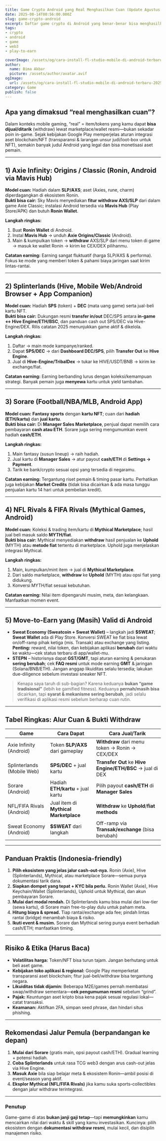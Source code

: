 ```yaml
---
title: Game Crypto Android yang Real Menghasilkan Cuan (Update Agustus 2025)
date: 2025-08-14T00:56:00.000Z
slug: game-crypto-android
excerpt: Daftar game crypto di Android yang benar-benar bisa menghasilkan uang, dengan bukti withdraw dan panduan praktis.
tags: 
- crypto
- android
- game
- web3
- play-to-earn

coverImage: /assets/og/cara-install-fl-studio-mobile-di-android-terbaru-2025.webp
author:
  name: Bima Akbar
  picture: /assets/author/avatar.avif
ogImage:
  url: /assets/og/cara-install-fl-studio-mobile-di-android-terbaru-2025.webp
category: Game
publish: false
---
```


## Apa yang dimaksud “real menghasilkan cuan”?
Dalam konteks mobile gaming, “real” = item/tokens yang kamu dapat **bisa dijual/ditarik** (withdraw) lewat marketplace/wallet resmi—bukan sekadar poin in-game. Sejak kebijakan Google Play memperjelas aturan integrasi aset blockchain/NFT (transparansi & larangan unsur judi/loot-box untuk NFT), semakin banyak judul Android yang legal dan bisa monetisasi aset pemain.

---

## 1) **Axie Infinity: Origins / Classic** (Ronin, Android via Mavis Hub)
**Model cuan:** Hadiah dalam **SLP/AXS**; aset (Axies, rune, charm) diperdagangkan di ekosistem Ronin.  
**Bukti bisa cair:** Sky Mavis menyediakan **fitur withdraw AXS/SLP** dari dalam game Axie Classic; instalasi Android tersedia via **Mavis Hub** (Play Store/APK) dan butuh **Ronin Wallet**.

**Langkah ringkas:**
1. Buat **Ronin Wallet** di Android.  
2. Instal **Mavis Hub** → unduh **Axie Origins/Classic** (Android).  
3. Main & kumpulkan token → **withdraw** AXS/SLP dari menu token di game → masuk ke wallet Ronin → kirim ke CEX/DEX pilihanmu.

**Catatan earning:** Earning sangat fluktuatif (harga SLP/AXS & performa). Fokus ke mode yang memberi token & pahami biaya jaringan saat kirim lintas-rantai.

---

## 2) **Splinterlands** (Hive, Mobile Web/Android Browser + App Companion)
**Model cuan:** Hadiah **SPS** (token) + **DEC** (mata uang game) serta jual-beli kartu NFT.  
**Bukti bisa cair:** Dukungan resmi **transfer in/out** DEC/SPS antara **in-game ↔ Hive Engine/ETH/BSC**, dan panduan cash out SPS/DEC via Hive-Engine/DEX. Rilis catatan 2025 menunjukkan game aktif & dikelola.

**Langkah ringkas:**
1. Daftar → main mode kampanye/ranked.  
2. Dapat **SPS/DEC** → dari **Dashboard DEC/SPS**, pilih **Transfer Out** ke **Hive Engine**.  
3. Jual di **Hive-Engine/TribalDex** → tukar ke HIVE/USDT/BNB → kirim ke exchange/fiat.

**Catatan earning:** Earning berbanding lurus dengan koleksi/kemampuan strategi. Banyak pemain juga **menyewa** kartu untuk yield tambahan.

---

## 3) **Sorare** (Football/NBA/MLB, Android App)
**Model cuan:** **Fantasy sports** dengan **kartu NFT**; cuan dari **hadiah (ETH/kartu)** dan **jual kartu**.  
**Bukti bisa cair:** Di **Manager Sales Marketplace**, penjual dapat memilih cara pembayaran **cash atau ETH**. Sorare juga sering mengumumkan event hadiah **cash/ETH**.

**Langkah ringkas:**
1. Main fantasy (susun lineup) → raih hadiah.  
2. Jual kartu di **Manager Sales** → atur payout **cash/ETH** di **Settings → Payment**.  
3. Tarik ke bank/crypto sesuai opsi yang tersedia di negaramu.

**Catatan earning:** Tergantung riset pemain & timing pasar kartu. Perhatikan juga kebijakan **Market Credits** (tidak bisa dicairkan & ada masa tunggu penjualan kartu 14 hari untuk pembelian kredit).

---

## 4) **NFL Rivals** & **FIFA Rivals** (Mythical Games, Android)
**Model cuan:** Koleksi & trading item/kartu di **Mythical Marketplace**; hasil jual beli masuk saldo **MYTH/fiat**.  
**Bukti bisa cair:** Mythical menyediakan **withdraw** hasil penjualan ke **Uphold** (MYTH) atau **metode fiat** tertentu di marketplace. Uphold juga menjelaskan integrasi Mythical.

**Langkah ringkas:**
1. Main, kumpulkan/mint item → jual di **Mythical Marketplace**.  
2. Dari saldo marketplace, **withdraw** ke **Uphold** (MYTH) atau opsi fiat yang didukung.  
3. Konversi MYTH/fiat sesuai kebutuhan.

**Catatan earning:** Nilai item dipengaruhi musim, meta, dan kelangkaan. Manfaatkan momen event.

---

## 5) **Move-to-Earn yang (Masih) Valid di Android**  
- **Sweat Economy (Sweatcoin + Sweat Wallet)** – langkah jadi **$SWEAT**; **Sweat Wallet** ada di Play Store. Konversi SWEAT ke fiat bisa lewat on/off-ramp pihak ketiga (mis. Transak) atau exchange yang listing. **Penting:** reward, nilai token, dan kebijakan aplikasi **berubah** dari waktu ke waktu—cek status terbaru di app/wallet-mu.  
- **STEPN** – historisnya dapat **GST/GMT**, tapi aturan earning & penukaran **sering berubah**; cek **FAQ resmi** untuk mode earning **GMT** & jaringan (Solana/BNB/ETH). Jangan anggap likuiditas selalu tersedia; lakukan due-diligence sebelum investasi sneaker NFT.

> Kenapa saya taruh di sub-bagian? Karena keduanya **bukan “game tradisional”** (lebih ke gamified fitness). Keduanya **pernah/masih bisa** dicairkan, tapi **syarat & mekanisme sering berubah**, jadi selalu verifikasi di aplikasi resmi sebelum berharap cuan rutin.

---

## Tabel Ringkas: Alur Cuan & Bukti Withdraw

| Game | Cara Dapat | Cara Jual/Tarik |
|---|---|---|
| Axie Infinity (Android) | Token **SLP/AXS** dari gameplay | **Withdraw** dari menu token → Ronin → CEX/DEX |
| Splinterlands (Mobile Web) | **SPS/DEC** + jual kartu | **Transfer Out** ke **Hive Engine/ETH/BSC** → jual di DEX |
| Sorare (Android) | Hadiah **ETH/kartu** + jual kartu | Pilih payout **cash/ETH** di **Manager Sales** |
| NFL/FIFA Rivals (Android) | Jual item di **Mythical Marketplace** | **Withdraw** ke **Uphold**/**fiat methods** |
| Sweat Economy (Android) | **$SWEAT** dari langkah | Off-ramp via **Transak/exchange** (bisa berubah) |

---

## Panduan Praktis (Indonesia-friendly)

1. **Pilih ekosistem yang jelas jalur cash-out-nya.** Ronin (Axie), Hive (Splinterlands), Mythical, atau marketplace Sorare—semua punya dokumentasi tarik dana.  
2. **Siapkan dompet yang tepat + KYC bila perlu.** Ronin Wallet (Axie), Hive Keychain/Wallet (Splinterlands), Uphold untuk Mythical, dan akun pembayaran Sorare.  
3. **Mulai dari modal rendah.** Di Splinterlands kamu bisa mulai dari low-tier (sewa kartu), di Sorare main free-to-play dulu untuk paham meta.  
4. **Hitung biaya & spread.** Tiap rantai/exchange ada fee; pindah lintas rantai (bridge) menambah biaya & risiko.  
5. **Ikuti event & musim.** Sorare dan Mythical sering punya event berhadiah cash/ETH; manfaatkan timing.

---

## Risiko & Etika (Harus Baca)
- **Volatilitas harga:** Token/NFT bisa turun tajam. Jangan berhutang untuk beli aset game.  
- **Kebijakan toko aplikasi & regional:** Google Play memperketat transparansi aset blockchain; fitur jual-beli/withdraw bisa tergantung negara.  
- **Likuiditas tidak dijamin:** Beberapa M2E/games pernah membatasi swap/withdraw sementara—**cek pengumuman resmi** sebelum “grind”.  
- **Pajak:** Keuntungan aset kripto bisa kena pajak sesuai regulasi lokal—catat transaksi.  
- **Keamanan:** Aktifkan 2FA, simpan seed phrase, dan hindari situs phishing.

---

## Rekomendasi Jalur Pemula (berpandangan ke depan)
1. **Mulai dari Sorare** (gratis main, opsi payout cash/ETH). Gradual learning + potensi hadiah.  
2. **Coba Splinterlands** untuk rasa TCG web3 dengan arus cash-out jelas via Hive Engine.  
3. **Masuk Axie** bila siap belajar meta & ekosistem Ronin—ambil posisi di event/season yang aktif.  
4. **Eksplor Mythical (NFL/FIFA Rivals)** jika kamu suka sports-collectibles dengan jalur withdraw terintegrasi.

---

### Penutup
Game-game di atas **bukan janji gaji tetap**—tapi **memungkinkan** kamu mencairkan nilai dari waktu & skill yang kamu investasikan. Kuncinya: pilih ekosistem dengan **dokumentasi withdraw resmi**, mulai kecil, dan disiplin manajemen risiko.
